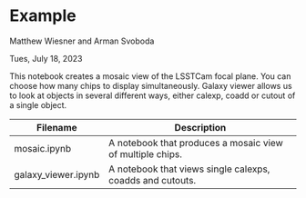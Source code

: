 # Example

Matthew Wiesner and Arman Svoboda

Tues, July 18, 2023

This notebook creates a mosaic view of the LSSTCam focal plane. You can choose how many chips to display simultaneously.
Galaxy viewer allows us to look at objects in several different ways, either calexp, coadd or cutout of a single object.

| Filename    | Description |
| ----------- | ----------- |
| mosaic.ipynb        |    A notebook that produces a mosaic view of multiple chips. |
| galaxy_viewer.ipynb |    A notebook that views single calexps, coadds and cutouts. |
